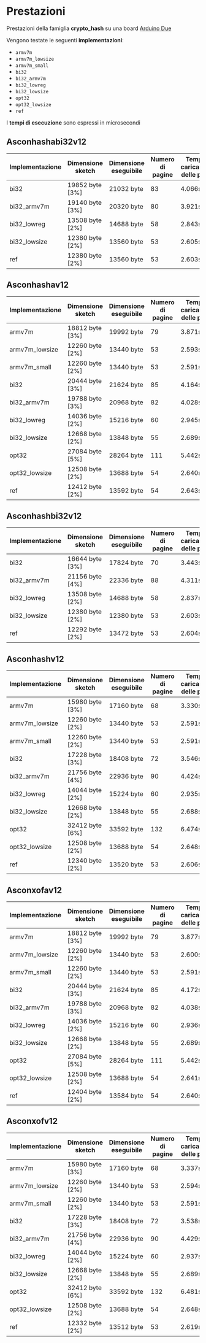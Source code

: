 # Prestazioni

Prestazioni della famiglia **crypto_hash** su una board [Arduino Due](https://docs.arduino.cc/hardware/due)

Vengono testate le seguenti **implementazioni**:
* `armv7m`
* `armv7m_lowsize`
* `armv7m_small`
* `bi32`
* `bi32_armv7m`
* `bi32_lowreg`
* `bi32_lowsize`
* `opt32`
* `opt32_lowsize`
* `ref`

I **tempi di esecuzione** sono espressi in microsecondi

## Asconhashabi32v12

| Implementazione | Dimensione sketch | Dimensione eseguibile | Numero di pagine | Tempo di caricamento delle pagine |
| --------------- | ----------------- | --------------------- | ---------------- | --------------------------------- |
| bi32            | 19852 byte [3%]   | 21032 byte            | 83               | 4.066s                            |
| bi32_armv7m     | 19140 byte [3%]   | 20320 byte            | 80               | 3.921s                            |
| bi32_lowreg     | 13508 byte [2%]   | 14688 byte            | 58               | 2.843s                            |
| bi32_lowsize    | 12380 byte [2%]   | 13560 byte            | 53               | 2.605s                            |
| ref             | 12380 byte [2%]   | 13560 byte            | 53               | 2.603s                            |

## Asconhashav12

| Implementazione | Dimensione sketch | Dimensione eseguibile | Numero di pagine | Tempo di caricamento delle pagine |
| --------------- | ----------------- | --------------------- | ---------------- | --------------------------------- |
| armv7m          | 18812 byte [3%]   | 19992 byte            | 79               | 3.871s                            |
| armv7m_lowsize  | 12260 byte [2%]   | 13440 byte            | 53               | 2.593s                            |
| armv7m_small    | 12260 byte [2%]   | 13440 byte            | 53               | 2.591s                            |
| bi32            | 20444 byte [3%]   | 21624 byte            | 85               | 4.164s                            |
| bi32_armv7m     | 19788 byte [3%]   | 20968 byte            | 82               | 4.028s                            |
| bi32_lowreg     | 14036 byte [2%]   | 15216 byte            | 60               | 2.945s                            |
| bi32_lowsize    | 12668 byte [2%]   | 13848 byte            | 55               | 2.689s                            |
| opt32           | 27084 byte [5%]   | 28264 byte            | 111              | 5.442s                            |
| opt32_lowsize   | 12508 byte [2%]   | 13688 byte            | 54               | 2.640s                            |
| ref             | 12412 byte [2%]   | 13592 byte            | 54               | 2.643s                            |

## Asconhashbi32v12

| Implementazione | Dimensione sketch | Dimensione eseguibile | Numero di pagine | Tempo di caricamento delle pagine |
| --------------- | ----------------- | --------------------- | ---------------- | --------------------------------- |
| bi32            | 16644 byte [3%]   | 17824 byte            | 70               | 3.443s                            |
| bi32_armv7m     | 21156 byte [4%]   | 22336 byte            | 88               | 4.311s                            |
| bi32_lowreg     | 13508 byte [2%]   | 14688 byte            | 58               | 2.837s                            |
| bi32_lowsize    | 12380 byte [2%]   | 12380 byte            | 53               | 2.603s                            |
| ref             | 12292 byte [2%]   | 13472 byte            | 53               | 2.604s                            |

## Asconhashv12

| Implementazione | Dimensione sketch | Dimensione eseguibile | Numero di pagine | Tempo di caricamento delle pagine |
| --------------- | ----------------- | --------------------- | ---------------- | --------------------------------- |
| armv7m          | 15980 byte [3%]   | 17160 byte            | 68               | 3.330s                            |
| armv7m_lowsize  | 12260 byte [2%]   | 13440 byte            | 53               | 2.591s                            |
| armv7m_small    | 12260 byte [2%]   | 13440 byte            | 53               | 2.591s                            |
| bi32            | 17228 byte [3%]   | 18408 byte            | 72               | 3.546s                            |
| bi32_armv7m     | 21756 byte [4%]   | 22936 byte            | 90               | 4.424s                            |
| bi32_lowreg     | 14044 byte [2%]   | 15224 byte            | 60               | 2.935s                            |
| bi32_lowsize    | 12668 byte [2%]   | 13848 byte            | 55               | 2.688s                            |
| opt32           | 32412 byte [6%]   | 33592 byte            | 132              | 6.474s                            |
| opt32_lowsize   | 12508 byte [2%]   | 13688 byte            | 54               | 2.648s                            |
| ref             | 12340 byte [2%]   | 13520 byte            | 53               | 2.606s                            |

## Asconxofav12

| Implementazione | Dimensione sketch | Dimensione eseguibile | Numero di pagine | Tempo di caricamento delle pagine |
| --------------- | ----------------- | --------------------- | ---------------- | --------------------------------- |
| armv7m          | 18812 byte [3%]   | 19992 byte            | 79               | 3.877s                            |
| armv7m_lowsize  | 12260 byte [2%]   | 13440 byte            | 53               | 2.600s                            |
| armv7m_small    | 12260 byte [2%]   | 13440 byte            | 53               | 2.591s                            |
| bi32            | 20444 byte [3%]   | 21624 byte            | 85               | 4.172s                            |
| bi32_armv7m     | 19788 byte [3%]   | 20968 byte            | 82               | 4.038s                            |
| bi32_lowreg     | 14036 byte [2%]   | 15216 byte            | 60               | 2.936s                            |
| bi32_lowsize    | 12668 byte [2%]   | 13848 byte            | 55               | 2.689s                            |
| opt32           | 27084 byte [5%]   | 28264 byte            | 111              | 5.442s                            |
| opt32_lowsize   | 12508 byte [2%]   | 13688 byte            | 54               | 2.641s                            |
| ref             | 12404 byte [2%]   | 13584 byte            | 54               | 2.640s                            |

## Asconxofv12

| Implementazione | Dimensione sketch | Dimensione eseguibile | Numero di pagine | Tempo di caricamento delle pagine |
| --------------- | ----------------- | --------------------- | ---------------- | --------------------------------- |
| armv7m          | 15980 byte [3%]   | 17160 byte            | 68               | 3.337s                            |
| armv7m_lowsize  | 12260 byte [2%]   | 13440 byte            | 53               | 2.594s                            |
| armv7m_small    | 12260 byte [2%]   | 13440 byte            | 53               | 2.591s                            |
| bi32            | 17228 byte [3%]   | 18408 byte            | 72               | 3.538s                            |
| bi32_armv7m     | 21756 byte [4%]   | 22936 byte            | 90               | 4.429s                            |
| bi32_lowreg     | 14044 byte [2%]   | 15224 byte            | 60               | 2.937s                            |
| bi32_lowsize    | 12668 byte [2%]   | 13848 byte            | 55               | 2.689s                            |
| opt32           | 32412 byte [6%]   | 33592 byte            | 132              | 6.481s                            |
| opt32_lowsize   | 12508 byte [2%]   | 13688 byte            | 54               | 2.648s                            |
| ref             | 12332 byte [2%]   | 13512 byte            | 53               | 2.619s                            |
